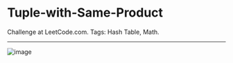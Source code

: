 # Tuple-with-Same-Product
Challenge at LeetCode.com. Tags: Hash Table, Math.

--------------------------------------------------------------------------------------------------------------------------------------------------------------------------------
![image](https://github.com/user-attachments/assets/4427b055-4b13-4ee4-b35b-b79ca7e0fc8a)


